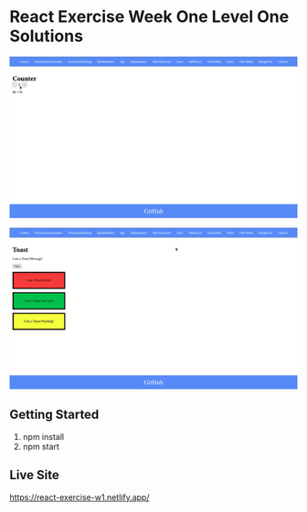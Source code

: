 # React Exercise Week One Level One Solutions

![Live Gif](https://github.com/Madhusudan707/react-exercise/blob/master/public/react-ex-1.gif)

![Live Gif](https://github.com/Madhusudan707/react-exercise/blob/master/public/react-ex-2.gif)




## Getting Started

1. npm install
2. npm start

## Live Site

https://react-exercise-w1.netlify.app/
